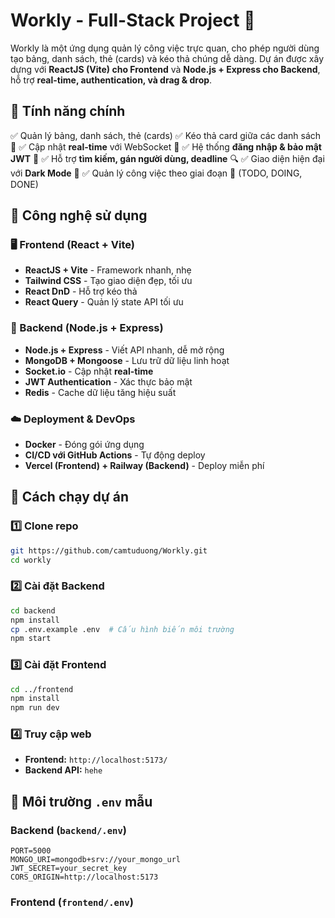 # Workly - Full-Stack Project 🚀

Workly là một ứng dụng quản lý công việc trực quan, cho phép người dùng tạo bảng, danh sách, thẻ (cards) và kéo thả chúng dễ dàng. Dự án được xây dựng với **ReactJS (Vite) cho Frontend** và **Node.js + Express cho Backend**, hỗ trợ **real-time, authentication, và drag & drop**.

## 🌟 Tính năng chính

✅ Quản lý bảng, danh sách, thẻ (cards)
✅ Kéo thả card giữa các danh sách 🎯
✅ Cập nhật **real-time** với WebSocket 🔄
✅ Hệ thống **đăng nhập & bảo mật JWT** 🔐
✅ Hỗ trợ **tìm kiếm, gán người dùng, deadline** 🔍
✅ Giao diện hiện đại với **Dark Mode** 🌙
✅ Quản lý công việc theo giai đoạn 📅 (TODO, DOING, DONE)

## 📌 Công nghệ sử dụng

### 🖥 Frontend (React + Vite)

- **ReactJS + Vite** - Framework nhanh, nhẹ
- **Tailwind CSS** - Tạo giao diện đẹp, tối ưu
- **React DnD** - Hỗ trợ kéo thả
- **React Query** - Quản lý state API tối ưu

### 🔧 Backend (Node.js + Express)

- **Node.js + Express** - Viết API nhanh, dễ mở rộng
- **MongoDB + Mongoose** - Lưu trữ dữ liệu linh hoạt
- **Socket.io** - Cập nhật **real-time**
- **JWT Authentication** - Xác thực bảo mật
- **Redis** - Cache dữ liệu tăng hiệu suất

### ☁️ Deployment & DevOps

- **Docker** - Đóng gói ứng dụng
- **CI/CD với GitHub Actions** - Tự động deploy
- **Vercel (Frontend) + Railway (Backend)** - Deploy miễn phí

## 🚀 Cách chạy dự án

### 1️⃣ Clone repo

```sh
git https://github.com/camtuduong/Workly.git
cd workly
```

### 2️⃣ Cài đặt Backend

```sh
cd backend
npm install
cp .env.example .env  # Cấu hình biến môi trường
npm start
```

### 3️⃣ Cài đặt Frontend

```sh
cd ../frontend
npm install
npm run dev
```

### 4️⃣ Truy cập web

- **Frontend:** `http://localhost:5173/`
- **Backend API:** `hehe`

## 📌 Môi trường `.env` mẫu

### Backend (`backend/.env`)

```
PORT=5000
MONGO_URI=mongodb+srv://your_mongo_url
JWT_SECRET=your_secret_key
CORS_ORIGIN=http://localhost:5173
```

### Frontend (`frontend/.env`)
